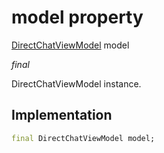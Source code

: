 


# model property







[DirectChatViewModel](../../view_model_after_auth_view_models_chat_view_models_direct_chat_view_model/DirectChatViewModel-class.md) model
  
_<span class="feature">final</span>_



<p>DirectChatViewModel instance.</p>



## Implementation

```dart
final DirectChatViewModel model;
```







